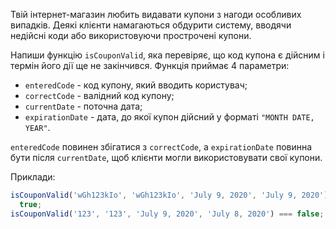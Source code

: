 Твій інтернет-магазин любить видавати купони з нагоди особливих випадків. Деякі клієнти намагаються обдурити систему, вводячи недійсні коди або використовуючи прострочені купони.

Напиши функцію `isCouponValid`, яка перевіряє, що код купона є дійсним і термін його дії ще не закінчився. Функція приймає 4 параметри:

- `enteredCode` - код купону, який вводить користувач;
- `correctCode` - валідний код купону;
- `currentDate` - поточна дата;
- `expirationDate` - дата, до якої купон дійсний у форматі `"MONTH DATE, YEAR"`.

`enteredCode` повинен збігатися з `correctCode`, а `expirationDate` повинна бути після `currentDate`, щоб клієнти могли використовувати свої купони.

Приклади:

```javascript
isCouponValid('wGh123kIo', 'wGh123kIo', 'July 9, 2020', 'July 9, 2020') ===
  true;
isCouponValid('123', '123', 'July 9, 2020', 'July 8, 2020') === false;
```
